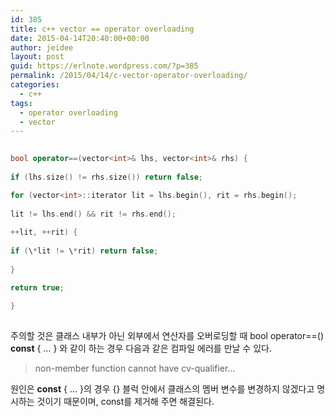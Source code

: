 ```yaml
---
id: 385
title: c++ vector == operator overloading
date: 2015-04-14T20:40:00+00:00
author: jeidee
layout: post
guid: https://erlnote.wordpress.com/?p=385
permalink: /2015/04/14/c-vector-operator-overloading/
categories:
  - c++
tags:
  - operator overloading
  - vector
---
```

```cpp
  
bool operator==(vector<int>& lhs, vector<int>& rhs) {
      
if (lhs.size() != rhs.size()) return false;

for (vector<int>::iterator lit = lhs.begin(), rit = rhs.begin();
              
lit != lhs.end() && rit != rhs.end();
              
++lit, ++rit) {
          
if (\*lit != \*rit) return false;
      
}

return true;
  
}
  
```

주의할 것은 클래스 내부가 아닌 외부에서 연산자를 오버로딩할 때 bool operator==() **const** { &#8230; } 와 같이 하는 경우 다음과 같은 컴파일 에러를 만날 수 있다.

> non-member function cannot have cv-qualifier&#8230; 

원인은 **const** { &#8230; }의 경우 {} 블럭 안에서 클래스의 멤버 변수를 변경하지 않겠다고 명시하는 것이기 때문이며, const를 제거해 주면 해결된다.